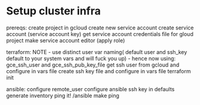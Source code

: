 # Setup cluster infra

prereqs:
create project in gcloud
create new service account
create service account (service account key)
get service account credentials file for gloud project
make service account editor (apply role)

terraform:
NOTE - use distinct user var naming( default user and ssh\_key default to your system vars and will fuck you up) - hence now using: gce\_ssh\_user and gce\_ssh\_pub\_key\_file
get ssh user from gcloud and configure in vars file
create ssh key file and configure in vars file
terraform init

ansible:
configure remote\_user
configure ansible ssh key in defaults
generate inventory
ping it! /ansible make ping
